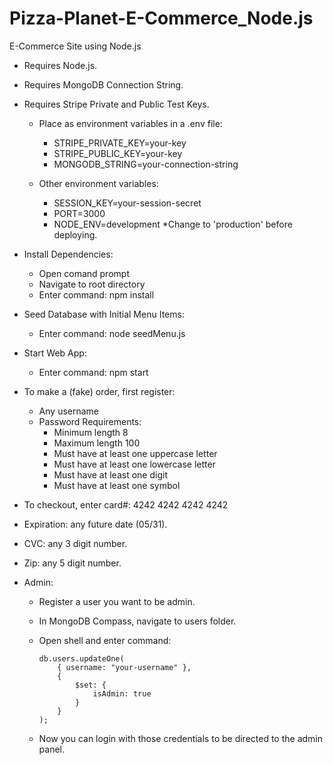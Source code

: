 # Pizza-Planet-E-Commerce_Node.js
E-Commerce Site using Node.js

* Requires Node.js.
* Requires MongoDB Connection String.
* Requires Stripe Private and Public Test Keys.
    * Place as environment variables in a .env file:
        * STRIPE_PRIVATE_KEY=your-key
        * STRIPE_PUBLIC_KEY=your-key
        * MONGODB_STRING=your-connection-string
    
    * Other environment variables:
        * SESSION_KEY=your-session-secret
        * PORT=3000
        * NODE_ENV=development *Change to 'production' before deploying.

* Install Dependencies:
    * Open comand prompt
    * Navigate to root directory
    * Enter command: npm install

* Seed Database with Initial Menu Items:
    * Enter command: node seedMenu.js

* Start Web App:
    * Enter command: npm start

* To make a (fake) order, first register:
    * Any username
    * Password Requirements:
        * Minimum length 8
        * Maximum length 100
        * Must have at least one uppercase letter
        * Must have at least one lowercase letter
        * Must have at least one digit
        * Must have at least one symbol
* To checkout, enter card#: 4242 4242 4242 4242 
* Expiration: any future date (05/31).
* CVC: any 3 digit number.
* Zip: any 5 digit number.

* Admin:
    * Register a user you want to be admin.
    * In MongoDB Compass, navigate to users folder.
    * Open shell and enter command: 

        ```
        db.users.updateOne(
            { username: "your-username" },
            {
                $set: {
                    isAdmin: true
                }
            }
        );
        ```

    * Now you can login with those credentials to be directed to the admin panel.



